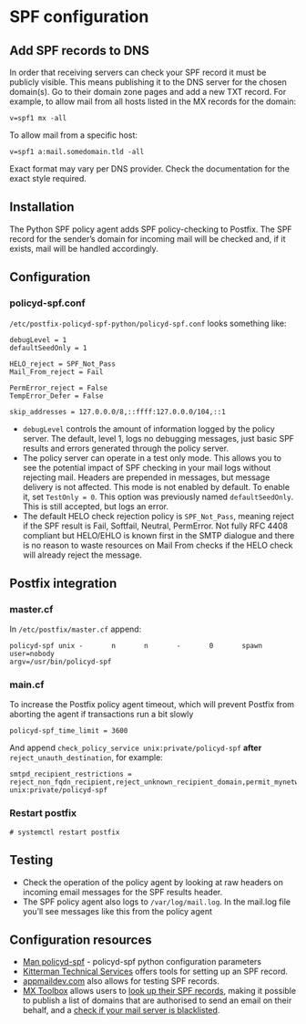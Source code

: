 # SPF configuration

## Add SPF records to DNS

In order that receiving servers can check your SPF record it must be publicly visible. This means publishing it to the DNS server for the chosen domain(s). Go to their domain zone pages and add a new TXT record. For example, to allow mail from all hosts listed in the MX records for the domain:

    v=spf1 mx -all

To allow mail from a specific host:

    v=spf1 a:mail.somedomain.tld -all

Exact format may vary per DNS provider. Check the documentation for the exact style required.

## Installation

The Python SPF policy agent adds SPF policy-checking to Postfix. The SPF record for the sender’s domain for incoming 
mail will be checked and, if it exists, mail will be handled accordingly.

## Configuration

### policyd-spf.conf

`/etc/postfix-policyd-spf-python/policyd-spf.conf` looks something like:

```text
debugLevel = 1
defaultSeedOnly = 1

HELO_reject = SPF_Not_Pass
Mail_From_reject = Fail

PermError_reject = False
TempError_Defer = False

skip_addresses = 127.0.0.0/8,::ffff:127.0.0.0/104,::1
```

* `debugLevel` controls the amount of information logged by the policy server. The default, level 1, logs no debugging messages, just basic SPF results and errors generated through the policy server.
* The policy server can operate in a test only mode. This allows you to see the potential impact of SPF checking in your mail logs without rejecting mail. Headers are prepended in messages, but message delivery is not affected. This mode is not enabled by default. To enable it, set `TestOnly = 0`. This option was previously named `defaultSeedOnly`. This is still accepted, but logs an error.
* The default HELO check rejection policy is `SPF_Not_Pass`, meaning reject if the SPF result is Fail, Softfail, Neutral, PermError. Not fully RFC 4408 compliant but HELO/EHLO is known first in the SMTP dialogue and there is no reason to waste resources on Mail From checks if the HELO check will already reject the message.

## Postfix integration

### master.cf 

In `/etc/postfix/master.cf` append:

```text
policyd-spf unix -       n       n       -       0       spawn user=nobody
argv=/usr/bin/policyd-spf
```
    
### main.cf

To increase the Postfix policy agent timeout, which will prevent Postfix from aborting the agent if transactions run a bit slowly

    policyd-spf_time_limit = 3600

And append `check_policy_service unix:private/policyd-spf` **after** `reject_unauth_destination`, for example:

    smtpd_recipient_restrictions = reject_non_fqdn_recipient,reject_unknown_recipient_domain,permit_mynetworks,permit_sasl_authenticated,reject_unauth_destination,reject_non_fqdn_sender,reject_unlisted_recipient,check_policy_service unix:private/policyd-spf

### Restart postfix 

    # systemctl restart postfix

## Testing

* Check the operation of the policy agent by looking at raw headers on incoming email messages for the SPF results header.
* The SPF policy agent also logs to `/var/log/mail.log`. In the mail.log file you’ll see messages like this from the policy agent

## Configuration resources

* [Man policyd-spf](https://manpages.debian.org/testing/postfix-policyd-spf-python/policyd-spf.conf.5.en.html) - policyd-spf python configuration parameters 
* [Kitterman Technical Services](https://www.kitterman.com/spf/validate.html) offers tools for setting up an SPF record.
* [appmaildev.com](https://appmaildev.com/en/spf/) also allows for testing SPF records.
* [MX Toolbox](https://mxtoolbox.com/) allows users to [look up their SPF records](https://mxtoolbox.com/spf.aspx), making it possible to publish a list of domains that are authorised to send an email on their behalf, and a [check if your mail server is blacklisted](https://mxtoolbox.com/blacklists.aspx).
